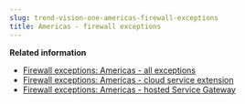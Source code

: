 ```yaml
---
slug: trend-vision-one-americas-firewall-exceptions
title: Americas - firewall exceptions
---
```


**Related information**

- [Firewall exceptions: Americas - all exceptions](firewall-americas-all-exceptions.md)
- [Firewall exceptions: Americas - cloud service extension](firewall-americas-cloud-service.md)
- [Firewall exceptions: Americas - hosted Service Gateway](firewall-americas-hosted-service.md)
